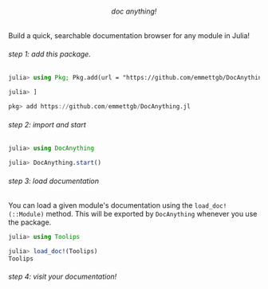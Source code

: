 <div align="center">

###### doc anything!

</div>

Build a quick, searchable documentation browser for any module in Julia!
###### step 1: add this package.
```julia
julia> using Pkg; Pkg.add(url = "https://github.com/emmettgb/DocAnything.jl")

julia> ]

pkg> add https://github.com/emmettgb/DocAnything.jl
```
###### step 2: import and start
```julia
julia> using DocAnything

julia> DocAnything.start()
```
###### step 3: load documentation
You can load a given module's documentation using the `load_doc!(::Module)` method. This will be exported by `DocAnything` whenever you use the package.
```julia
julia> using Toolips

julia> load_doc!(Toolips)
Toolips
```
###### step 4: visit your documentation!
